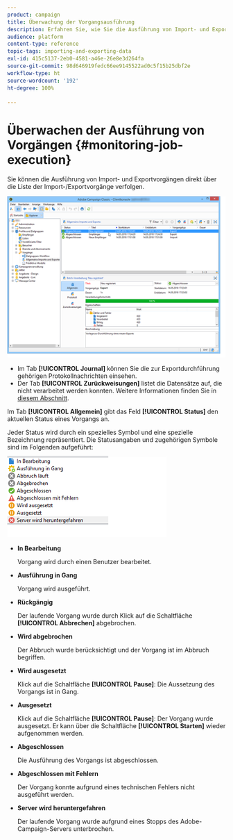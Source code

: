 ```yaml
---
product: campaign
title: Überwachung der Vorgangsausführung
description: Erfahren Sie, wie Sie die Ausführung von Import- und Exportvorgängen überwachen.
audience: platform
content-type: reference
topic-tags: importing-and-exporting-data
exl-id: 415c5137-2eb0-4581-a46e-26e8e3d264fa
source-git-commit: 98d646919fedc66ee9145522ad0c5f15b25dbf2e
workflow-type: ht
source-wordcount: '192'
ht-degree: 100%

---
```


# Überwachen der Ausführung von Vorgängen {#monitoring-job-execution}

Sie können die Ausführung von Import- und Exportvorgängen direkt über die Liste der Import-/Exportvorgänge verfolgen.

![](assets/s_ncs_user_export_list_and_details.png)

* Im Tab **[!UICONTROL Journal]** können Sie die zur Exportdurchführung gehörigen Protokollnachrichten einsehen.
* Der Tab **[!UICONTROL Zurückweisungen]** listet die Datensätze auf, die nicht verarbeitet werden konnten. Weitere Informationen finden Sie in [diesem Abschnitt](../../platform/using/executing-import-jobs.md#behavior-in-the-event-of-an-error).

Im Tab **[!UICONTROL Allgemein]** gibt das Feld **[!UICONTROL Status]** den aktuellen Status eines Vorgangs an.

Jeder Status wird durch ein spezielles Symbol und eine spezielle Bezeichnung repräsentiert. Die Statusangaben und zugehörigen Symbole sind im Folgenden aufgeführt:

![](assets/s_ncs_user_export_status.png)

* **In Bearbeitung**

   Vorgang wird durch einen Benutzer bearbeitet.

* **Ausführung in Gang**

   Vorgang wird ausgeführt.

* **Rückgängig**

   Der laufende Vorgang wurde durch Klick auf die Schaltfläche **[!UICONTROL Abbrechen]** abgebrochen.

* **Wird abgebrochen**

   Der Abbruch wurde berücksichtigt und der Vorgang ist im Abbruch begriffen.

* **Wird ausgesetzt**

   Klick auf die Schaltfläche **[!UICONTROL Pause]**: Die Aussetzung des Vorgangs ist in Gang.

* **Ausgesetzt**

   Klick auf die Schaltfläche **[!UICONTROL Pause]**: Der Vorgang wurde ausgesetzt. Er kann über die Schaltfläche **[!UICONTROL Starten]** wieder aufgenommen werden.

* **Abgeschlossen**

   Die Ausführung des Vorgangs ist abgeschlossen.

* **Abgeschlossen mit Fehlern**

   Der Vorgang konnte aufgrund eines technischen Fehlers nicht ausgeführt werden.

* **Server wird heruntergefahren**

   Der laufende Vorgang wurde aufgrund eines Stopps des Adobe-Campaign-Servers unterbrochen.
